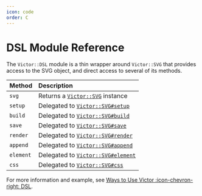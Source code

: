 ```yaml
---
icon: code
order: C
---
```


# DSL Module Reference

The `Victor::DSL` module is a thin wrapper around `Victor::SVG` that provides
access to the SVG object, and direct access to several of its methods.

| Method    | Description                                       |
|:----------|:--------------------------------------------------|
| `svg`     | Returns a [`Victor::SVG`](svg) instance           |
| `setup`   | Delegated to [`Victor::SVG#setup`](svg#setup)     |
| `build`   | Delegated to [`Victor::SVG#build`](svg#build)     |
| `save`    | Delegated to [`Victor::SVG#save`](svg#save)       |
| `render`  | Delegated to [`Victor::SVG#render`](svg#render)   |
| `append`  | Delegated to [`Victor::SVG#append`](svg#append)   |
| `element` | Delegated to [`Victor::SVG#element`](svg#element) |
| `css`     | Delegated to [`Victor::SVG#css`](svg#css)         |


For more information and example, see
[Ways to Use Victor :icon-chevron-right: DSL](/usage-patterns/dsl).
